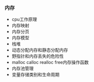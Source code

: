 ### 内存
- cpu工作原理
- 内存映射
- 内存分页
- 内存模型
- 栈堆
- 动态分配内存和静态分配内存
- 野指针和内存丢失的危险性
- malloc calloc realloc free内存操作函数
- 内存池管理
- 变量存储类别和生命周期

